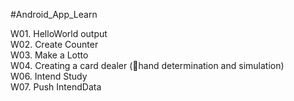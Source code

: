 #Android_App_Learn
 
W01. HelloWorld output  
W02. Create Counter  
W03. Make a Lotto  
W04. Creating a card dealer (hand determination and simulation)  
W06. Intend Study   
W07. Push IntendData   
